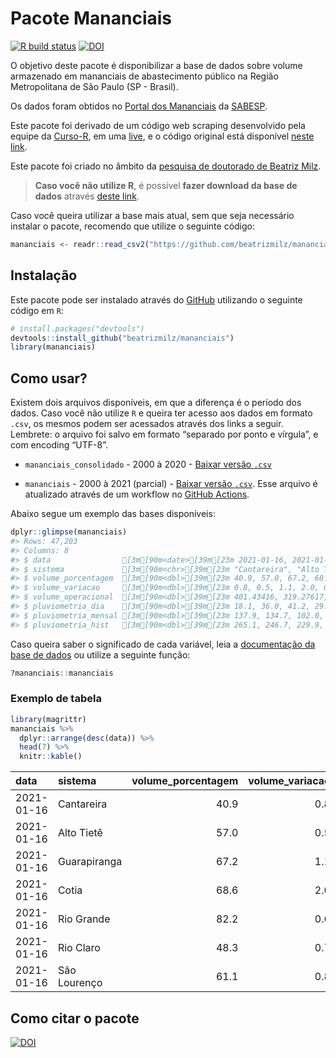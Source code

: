 
<!-- README.md is generated from README.Rmd. Please edit that file -->

# Pacote Mananciais

<!-- badges: start -->

[![R build
status](https://github.com/beatrizmilz/mananciais/workflows/R-CMD-check/badge.svg)](https://github.com/beatrizmilz/mananciais/actions)
[![DOI](https://zenodo.org/badge/DOI/10.5281/zenodo.4319745.svg)](https://doi.org/10.5281/zenodo.4319745)
<!-- badges: end -->

O objetivo deste pacote é disponibilizar a base de dados sobre volume
armazenado em mananciais de abastecimento público na Região
Metropolitana de São Paulo (SP - Brasil).

Os dados foram obtidos no [Portal dos
Mananciais](http://mananciais.sabesp.com.br/Situacao) da
[SABESP](http://site.sabesp.com.br/site/Default.aspx).

Este pacote foi derivado de um código web scraping desenvolvido pela
equipe da [Curso-R](https://www.curso-r.com/), em uma
[live](https://youtu.be/jvZIxrMmOcQ), e o código original está
disponível [neste
link](https://github.com/curso-r/lives/blob/master/drafts/20200730_scraper_sabesp.R).

Este pacote foi criado no âmbito da [pesquisa de doutorado de Beatriz
Milz](https://beatrizmilz.github.io/tese/).

> **Caso você não utilize R**, é possível **fazer download da base de
> dados** através [deste
> link](https://github.com/beatrizmilz/mananciais/raw/master/inst/extdata/mananciais.csv).

Caso você queira utilizar a base mais atual, sem que seja necessário
instalar o pacote, recomendo que utilize o seguinte código:

``` r
mananciais <- readr::read_csv2("https://github.com/beatrizmilz/mananciais/raw/master/inst/extdata/mananciais.csv")
```

## Instalação

Este pacote pode ser instalado através do [GitHub](https://github.com/)
utilizando o seguinte código em `R`:

``` r
# install.packages("devtools")
devtools::install_github("beatrizmilz/mananciais")
library(mananciais)
```

## Como usar?

Existem dois arquivos disponíveis, em que a diferença é o período dos
dados. Caso você não utilize `R` e queira ter acesso aos dados em
formato `.csv`, os mesmos podem ser acessados através dos links a
seguir. Lembrete: o arquivo foi salvo em formato “separado por ponto e
vírgula”, e com encoding “UTF-8”.

  - `mananciais_consolidado` - 2000 à 2020 - [Baixar versão
    `.csv`](https://github.com/beatrizmilz/mananciais/raw/master/inst/extdata/mananciais_consolidado.csv)

  - `mananciais` - 2000 à 2021 (parcial) - [Baixar versão
    `.csv`](https://github.com/beatrizmilz/mananciais/raw/master/inst/extdata/mananciais.csv).
    Esse arquivo é atualizado através de um workflow no [GitHub
    Actions](https://github.com/beatrizmilz/mananciais/actions).

Abaixo segue um exemplo das bases disponíveis:

``` r
dplyr::glimpse(mananciais)
#> Rows: 47,203
#> Columns: 8
#> $ data                [3m[90m<date>[39m[23m 2021-01-16, 2021-01-16, 2021-01-16, 2021-01-16, …
#> $ sistema             [3m[90m<chr>[39m[23m "Cantareira", "Alto Tietê", "Guarapiranga", "Coti…
#> $ volume_porcentagem  [3m[90m<dbl>[39m[23m 40.9, 57.0, 67.2, 68.6, 82.2, 48.3, 61.1, 40.1, 5…
#> $ volume_variacao     [3m[90m<dbl>[39m[23m 0.8, 0.5, 1.1, 2.0, 0.6, 0.7, 0.8, 0.6, 0.0, 0.0,…
#> $ volume_operacional  [3m[90m<dbl>[39m[23m 401.43416, 319.27617, 115.07616, 11.31084, 92.201…
#> $ pluviometria_dia    [3m[90m<dbl>[39m[23m 18.1, 36.0, 41.2, 29.0, 36.0, 14.8, 23.2, 5.8, 0.…
#> $ pluviometria_mensal [3m[90m<dbl>[39m[23m 137.9, 134.7, 102.0, 110.0, 102.6, 152.4, 79.2, 1…
#> $ pluviometria_hist   [3m[90m<dbl>[39m[23m 265.1, 246.7, 229.9, 222.4, 249.2, 296.9, 273.1, …
```

Caso queira saber o significado de cada variável, leia a [documentação
da base de
dados](https://beatrizmilz.github.io/mananciais/reference/mananciais.html)
ou utilize a seguinte função:

``` r
?mananciais::mananciais
```

### Exemplo de tabela

``` r
library(magrittr)
mananciais %>% 
  dplyr::arrange(desc(data)) %>% 
  head(7) %>%
  knitr::kable()
```

| data       | sistema      | volume\_porcentagem | volume\_variacao | volume\_operacional | pluviometria\_dia | pluviometria\_mensal | pluviometria\_hist |
| :--------- | :----------- | ------------------: | ---------------: | ------------------: | ----------------: | -------------------: | -----------------: |
| 2021-01-16 | Cantareira   |                40.9 |              0.8 |           401.43416 |              18.1 |                137.9 |              265.1 |
| 2021-01-16 | Alto Tietê   |                57.0 |              0.5 |           319.27617 |              36.0 |                134.7 |              246.7 |
| 2021-01-16 | Guarapiranga |                67.2 |              1.1 |           115.07616 |              41.2 |                102.0 |              229.9 |
| 2021-01-16 | Cotia        |                68.6 |              2.0 |            11.31084 |              29.0 |                110.0 |              222.4 |
| 2021-01-16 | Rio Grande   |                82.2 |              0.6 |            92.20172 |              36.0 |                102.6 |              249.2 |
| 2021-01-16 | Rio Claro    |                48.3 |              0.7 |             6.60553 |              14.8 |                152.4 |              296.9 |
| 2021-01-16 | São Lourenço |                61.1 |              0.8 |            54.27752 |              23.2 |                 79.2 |              273.1 |

## Como citar o pacote

[![DOI](https://zenodo.org/badge/DOI/10.5281/zenodo.4319745.svg)](https://doi.org/10.5281/zenodo.4319745)
